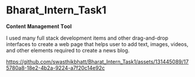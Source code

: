# Bharat_Intern_Task1
𝐂𝐨𝐧𝐭𝐞𝐧𝐭 𝐌𝐚𝐧𝐚𝐠𝐞𝐦𝐞𝐧𝐭 𝐓𝐨𝐨𝐥 

I used many full stack development items and other drag-and-drop interfaces to create a web page that helps user to add text, images, videos, and other elements required to create a news blog.

https://github.com/swasthikbhatt/Bharat_Intern_Task1/assets/131445089/175780a8-18e2-4b2a-9224-a7f20c14e92c

